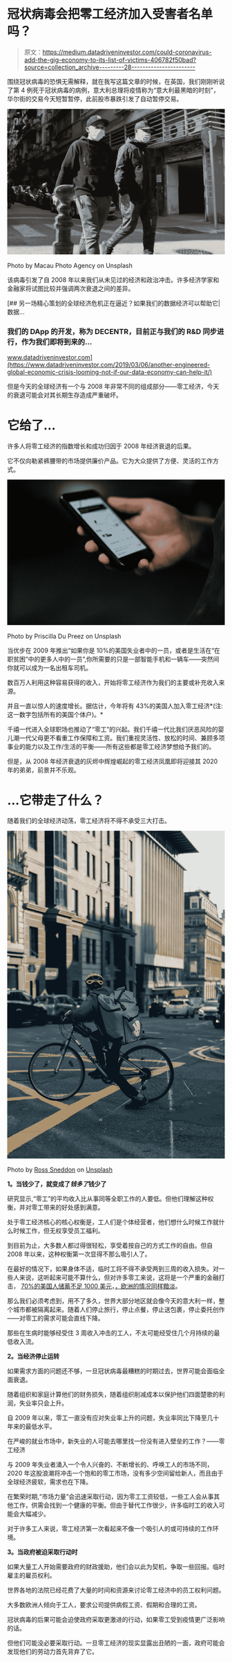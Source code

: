 # 冠状病毒会把零工经济加入受害者名单吗？

> 原文：<https://medium.datadriveninvestor.com/could-coronavirus-add-the-gig-economy-to-its-list-of-victims-406782f50bad?source=collection_archive---------28----------------------->

围绕冠状病毒的恐惧无需解释，就在我写这篇文章的时候，在英国，我们刚刚听说了第 4 例死于冠状病毒的病例，意大利总理将疫情称为“意大利最黑暗的时刻”，华尔街的交易今天短暂暂停，此前股市暴跌引发了自动暂停交易。

![](img/cdcc3b1a202b8b166c2331850d048269.png)

Photo by Macau Photo Agency on Unsplash

该病毒引发了自 2008 年以来我们从未见过的经济和政治冲击。许多经济学家和金融家将试图比较并强调两次衰退之间的差异。

[](https://www.datadriveninvestor.com/2019/03/06/another-engineered-global-economic-crisis-looming-not-if-our-data-economy-can-help-it/) [## 另一场精心策划的全球经济危机正在逼近？如果我们的数据经济可以帮助它|数据…

### 我们的 DApp 的开发，称为 DECENTR，目前正与我们的 R&D 同步进行，作为我们即将到来的…

www.datadriveninvestor.com](https://www.datadriveninvestor.com/2019/03/06/another-engineered-global-economic-crisis-looming-not-if-our-data-economy-can-help-it/) 

但是今天的全球经济有一个与 2008 年非常不同的组成部分——零工经济，今天的衰退可能会对其长期生存造成严重破坏。

# 它给了…

许多人将零工经济的指数增长和成功归因于 2008 年经济衰退的后果。

它不仅向勒紧裤腰带的市场提供廉价产品。它为大众提供了方便、灵活的工作方式。

![](img/d6e5f27ec749e6657ddcbbed4591b89c.png)

Photo by Priscilla Du Preez on Unsplash

当优步在 2009 年推出“如果你是 10%的美国失业者中的一员，或者是生活在“在职贫困”中的更多人中的一员”,你所需要的只是一部智能手机和一辆车——突然间你就可以成为一名出租车司机。

数百万人利用这种容易获得的收入，开始将零工经济作为我们的主要或补充收入来源。

并且一直以惊人的速度增长。据估计，今年将有 43%的美国人加入零工经济*(注:这一数字包括所有的美国个体户)。*

千禧一代进入全球职场也推动了“零工”的兴起。我们千禧一代比我们厌恶风险的婴儿潮一代父母更不看重工作保障和工资。我们重视灵活性、放松的时间、兼顾多项事业的能力以及工作/生活的平衡——所有这些都是零工经济梦想给予我们的。

但是，从 2008 年经济衰退的灰烬中辉煌崛起的零工经济凤凰即将迎接其 2020 年的弟弟，前景并不乐观。

# …它带走了什么？

随着我们的全球经济动荡，零工经济将不得不承受三大打击。

![](img/ac0b5eed55fc215d15c49defdb1c0b95.png)

Photo by [Ross Sneddon](https://unsplash.com/@rosssneddon?utm_source=unsplash&utm_medium=referral&utm_content=creditCopyText) on [Unsplash](https://unsplash.com/s/photos/delivery?utm_source=unsplash&utm_medium=referral&utm_content=creditCopyText)

**1。当钱少了，就变成了*钱多了*钱少了**

研究显示,“零工”的平均收入比从事同等全职工作的人要低。但他们理解这种权衡，并对零工带来的好处感到满意。

处于零工经济核心的核心权衡是，工人们是个体经营者，他们想什么时候工作就什么时候工作，但无权享受员工福利。

到目前为止，大多数人都过得很轻松，享受着按自己的方式工作的自由。但自 2008 年以来，这种权衡第一次显得不那么吸引人了。

在最好的情况下，如果身体不适，临时工将不得不承受两到三周的收入损失。对一些人来说，这听起来可能不算什么，但对许多零工来说，这将是一个严重的金融打击， [70%的美国人储蓄不足 1000 美元](https://www.statista.com/chart/20323/americans-lack-savings/)，[，欧洲的情况同样黯淡](https://think.ing.com/uploads/reports/ING_International_Survey_Savings_Retirement_Saving_Challenges_2019_FINAL.pdf)。

那么我们必须考虑到，用不了多久，世界大部分地区就会像今天的意大利一样，整个城市都被隔离起来。随着人们停止旅行，停止点餐，停止送包裹，停止委托创作——对零工的需求可能会直线下降。

那些在生病时能够经受住 3 周收入冲击的工人，不太可能经受住几个月持续的最低收入流。

**2。当经济停止运转**

如果需求方面的问题还不够，一旦冠状病毒最糟糕的时期过去，世界可能会面临全面衰退。

随着组织和家庭计算他们的财务损失，随着组织削减成本以保护他们四面楚歌的利润，失业率只会上升。

自 2009 年以来，零工一直没有应对失业率上升的问题，失业率同比下降至几十年来的最低水平。

在严峻的就业市场中，新失业的人可能去哪里找一份没有进入壁垒的工作？——零工经济

与 2009 年失业者涌入一个令人兴奋的、不断增长的、呼唤工人的市场不同，2020 年这股浪潮将冲击一个饱和的零工市场，没有多少空间留给新人，而且由于全球经济疲软，需求也在下降。

在繁荣时期,“市场力量”会迅速采取行动，因为零工工资较低，一些工人会从事其他工作，供需会找到一个健康的平衡。但由于替代工作很少，许多临时工的收入可能会大幅减少。

对于许多工人来说，零工经济第一次看起来不像一个吸引人的或可持续的工作环境。

**3。当政府被迫采取行动时**

如果大量工人开始需要政府的财政援助，他们会以此为契机，争取一些回报。临时雇主的雇员权利。

世界各地的法院已经花费了大量的时间和资源来讨论零工经济中的员工权利问题。

大多数欧洲人倾向于工人，要求公司提供病假工资、假期和合理的工资。

冠状病毒的后果可能会迫使政府采取更激进的行动，如果零工受到疫情更广泛影响的话。

但他们可能没必要采取行动。一旦零工经济的现实显露出丑陋的一面，政府可能会发现他们的劳动力首先背弃了它。